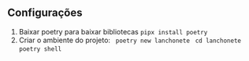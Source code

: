 ## Configurações

1. Baixar poetry para baixar bibliotecas 
`` pipx install poetry ``
2. Criar o ambiente do projeto:
`` poetry new lanchonete``
`` cd lanchonete``
`` poetry shell ``
